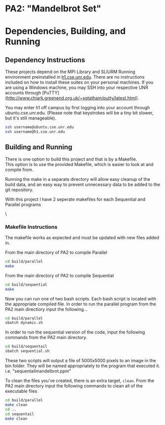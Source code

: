 # PA2: "Mandelbrot Set"

# Dependencies, Building, and Running

## Dependency Instructions
These projects depend on the MPI Library and SLIURM Running environment preinstalled in [h1.cse.unr.edu](h1.cse.unr.edu).  There are no instructions included on how to install these suites on your personal machines.
If you are using a Windows machine, you may SSH into your respective UNR accounts through [PuTTY] (http://www.chiark.greenend.org.uk/~sgtatham/putty/latest.html).

You may enter h1 off campus by first logging into your account through ubuntu.cse.unr.edu.  (Please note that keystrokes will be a tiny bit slower, but it's still manageable).
```bash
ssh username@ubuntu.cse.unr.edu
ssh username@h1.cse.unr.edu
```

## Building and Running
There is one option to build this project and that is by a Makefile.  
This option is to use the provided Makefile, which is easier to look at and compile from.

Running the make in a separate directory will allow easy cleanup of the build data, and an easy way to prevent unnecessary data to be added to the git repository.

With this project I have 2 seperate makefiles for each Sequential and Parallel programs 

\
### Makefile Instructions
The makefile works as expected and must be updated with new files added in.


From the main directory of PA2 to compile Parallel
```bash
cd build/parallel
make
```

From the main directory of PA2 to compile Sequential
```bash
cd build/sequential
make
```

Now you can run one of two bash scripts.  Each bash script is located with the appropriate compiled file. In order to run the parallel program from the PA2 main directiory input the following...
```bash
cd build/parallel
sbatch dynamic.sh
```

In order to run the sequential version of the code, input the following commands from the PA2 main directory.
```bash
cd build/sequentail
sbatch sequential.sh
```

These two scripts will output a file of 5000x5000 pixels to an image in the bin folder.  They will be named appropriately to the program that executed it. i.e. "sequentailmandelbrot.ppm"

To clean the files you've created, there is an extra target, `clean`. From the PA2 main directory input the following commands to clean all of the executable files
```bash
cd build/parallel
make clean
cd ..
cd sequentail
make clean
```
